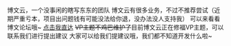 博文云，一个没事闲的瞎写东东的团队
博文云有很多业务，不过不推荐尝试（近期严重亏本，项目出问题钱有可能没法给你退，没办法没人支持我）
可以来看看博文论坛哦~  [点击我直达](https://bvbbs.top)
~~VP主题不鸡巴维护了~~目前博文云正在修福VP主题，可以联系我们进行提出建议
大家可以给我们提建议哦，我们都不知道开发什么啦~
